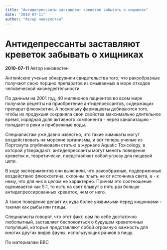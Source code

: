```yaml
---
title: "Антидепрессанты заставляют креветок забывать о хищниках"
date: "2010-07-11"
author: "Автор неизвестен"
---
```


# Антидепрессанты заставляют креветок забывать о хищниках

**2010-07-11** Автор неизвестен

Английские ученые обнаружили свидетельства того, что ракообразные получают свою порцию препаратов из смываемых в море отходов человеческой жизнедеятельности.

По данным на 2001 год, 40 миллионов пациентов во всем мире получили рецепты на приобретение антидепрессантов, содержащих препарат флюоксетин. А поскольку фармацевты добиваются того, чтобы их продукция сохраняла свои свойства максимально длительное время, изрядная доля активного компонента - через канализацию - попадает в реки и прибрежные воды.

Специалистам уже давно известно, что такие химикаты могут воздействовать на морские организмы, и вот теперь ученые из Портсмута опубликовали статью в журнале Aquatic Toxicology, в которой утверждают: антидепрессанты могут менять поведение креветок и, теоретически, представляют собой угрозу для пищевой цепи.

В ходе экспериментов они выяснили, что ракообразные, подверженные воздействию флюоксетина, склонны плыть не от источника света, а - к нему, что для них в целом не характерно. Причем это соотношение оценивается как 5:1, то есть на свет плывут в пять раз больше антидепрессированных креветок, чем от него.

А такое поведение делает их куда более уязвимыми перед хищниками - такими как рыбы или птицы.

Специалисты говорят, что этот факт, сам по себе достаточно любопытный, заставляет беспокоиться о будущем креветочных популяций, которые представляют собой огромную важность для многих других видов фауны, использующих рачков в пищу.

По материалам BBC
